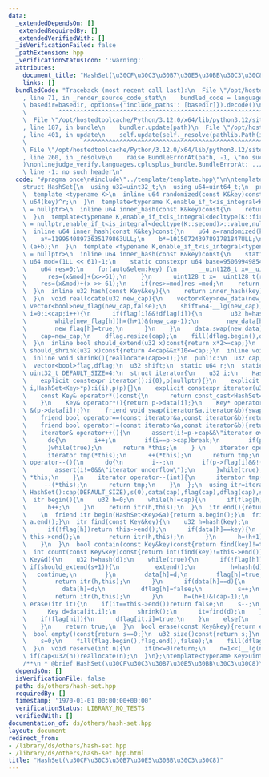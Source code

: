 ```yaml
---
data:
  _extendedDependsOn: []
  _extendedRequiredBy: []
  _extendedVerifiedWith: []
  _isVerificationFailed: false
  _pathExtension: hpp
  _verificationStatusIcon: ':warning:'
  attributes:
    document_title: "HashSet(\u30CF\u30C3\u30B7\u30E5\u30BB\u30C3\u30C8)"
    links: []
  bundledCode: "Traceback (most recent call last):\n  File \"/opt/hostedtoolcache/Python/3.12.0/x64/lib/python3.12/site-packages/onlinejudge_verify/documentation/build.py\"\
    , line 71, in _render_source_code_stat\n    bundled_code = language.bundle(stat.path,\
    \ basedir=basedir, options={'include_paths': [basedir]}).decode()\n          \
    \         ^^^^^^^^^^^^^^^^^^^^^^^^^^^^^^^^^^^^^^^^^^^^^^^^^^^^^^^^^^^^^^^^^^^^^^^^^^^^^^^^^\n\
    \  File \"/opt/hostedtoolcache/Python/3.12.0/x64/lib/python3.12/site-packages/onlinejudge_verify/languages/cplusplus.py\"\
    , line 187, in bundle\n    bundler.update(path)\n  File \"/opt/hostedtoolcache/Python/3.12.0/x64/lib/python3.12/site-packages/onlinejudge_verify/languages/cplusplus_bundle.py\"\
    , line 401, in update\n    self.update(self._resolve(pathlib.Path(included), included_from=path))\n\
    \                ^^^^^^^^^^^^^^^^^^^^^^^^^^^^^^^^^^^^^^^^^^^^^^^^^^^^^^^^^\n \
    \ File \"/opt/hostedtoolcache/Python/3.12.0/x64/lib/python3.12/site-packages/onlinejudge_verify/languages/cplusplus_bundle.py\"\
    , line 260, in _resolve\n    raise BundleErrorAt(path, -1, \"no such header\"\
    )\nonlinejudge_verify.languages.cplusplus_bundle.BundleErrorAt: ../template/template.hpp:\
    \ line -1: no such header\n"
  code: "#pragma once\n#include\"../template/template.hpp\"\n\ntemplate<typename Key>\n\
    struct HashSet{\n  using u32=uint32_t;\n  using u64=uint64_t;\n  protected:\n\
    \  template <typename K>\n  inline u64 randomized(const K&key)const{\n    return\
    \ u64(key)^r;\n  }\n  template<typename K,enable_if_t<is_integral<K>::value,nullptr_t>\
    \ = nullptr>\n  inline u64 inner_hash(const K&key)const{\n    return (randomized(key)*11995408973635179863ULL);\n\
    \  }\n  template<typename K,enable_if_t<is_integral<decltype(K::first)>::value,nullptr_t>\
    \ = nullptr,enable_if_t<is_integral<decltype(K::second)>::value,nullptr_t> = nullptr>\n\
    \  inline u64 inner_hash(const K&key)const{\n    u64 a=randomized(key.first),b=randomized(key.second);\n\
    \    a*=11995408973635179863ULL;\n    b*=10150724397891781847ULL;\n    return\
    \ (a+b);\n  }\n  template <typename K,enable_if_t<is_integral<typename K::value_type>::value,nullptr_t>\
    \ = nullptr>\n  inline u64 inner_hash(const K&key)const{\n    static constexpr\
    \ u64 mod=(1LL << 61)-1;\n    static constexpr u64 base=950699498548472943ULL;\n\
    \    u64 res=0;\n    for(auto&elem:key) {\n      __uint128_t x=__uint128_t(res)*base+(randomized(elem)&mod);\n\
    \      res=(x&mod)+(x>>61);\n    }\n    __uint128_t x=__uint128_t(res)*base;\n\
    \    res=(x&mod)+(x >> 61);\n    if(res>=mod)res-=mod;\n    return (res<<3);\n\
    \  }\n  inline u32 hash(const Key&key){\n    return inner_hash(key)>>shift;\n\
    \  }\n  void reallocate(u32 new_cap){\n    vector<Key>new_data(new_cap);\n   \
    \ vector<bool>new_flag(new_cap,false);\n    shift=64-__lg(new_cap);\n    for(u32\
    \ i=0;i<cap;i++){\n      if(flag[i]&&!dflag[i]){\n        u32 h=hash(data[i]);\n\
    \        while(new_flag[h])h=(h+1)&(new_cap-1);\n        new_data[h]=move(data[i]);\n\
    \        new_flag[h]=true;\n      }\n    }\n    data.swap(new_data);\n    flag.swap(new_flag);\n\
    \    cap=new_cap;\n    dflag.resize(cap);\n    fill(dflag.begin(),dflag.end(),false);\n\
    \  }\n  inline bool should_extend(u32 x)const{return x*2>=cap;}\n  inline bool\
    \ should_shrink(u32 x)const{return 4<cap&&x*10<=cap;}\n  inline void extend(){reallocate(cap<<1);}\n\
    \  inline void shrink(){reallocate(cap>>1);}\n  public:\n  u32 cap,s;\n  vector<Key>data;\n\
    \  vector<bool>flag,dflag;\n  u32 shift;\n  static u64 r;\n  static constexpr\
    \ uint32_t DEFAULT_SIZE=4;\n  struct iterator{\n    u32 i;\n    HashSetKey>*p;\n\
    \    explicit constexpr iterator():i(0),p(nullptr){}\n    explicit constexpr iterator(u32\
    \ i,HashSet<Key>*p):i(i),p(p){}\n    explicit constexpr iterator(u32 i,const HashSet<Key>*p):i(i),p(const_cast<HashSet<Key>*>(p)){}\n\
    \    const Key& operator*()const{\n      return const_cast<HashSet<Key>*>(p)->data[i];\n\
    \    }\n    Key& operator*(){return p->data[i];}\n    Key* operator->(){return\
    \ &(p->data[i]);}\n    friend void swap(iterator&a,iterator&b){swap(a.i,b.i);swap(a.p,b.p);}\n\
    \    friend bool operator==(const iterator&a,const iterator&b){return a.i==b.i;}\n\
    \    friend bool operator!=(const iterator&a,const iterator&b){return a.i!=b.i;}\n\
    \    iterator& operator++(){\n      assert(i!=p->cap&&\"iterator overflow\");\n\
    \      do{\n        i++;\n        if(i==p->cap)break;\n        if(p->flag[i]&&!(p->dflag[i]))break;\n\
    \      }while(true);\n      return *this;\n    } \n    iterator operator++(int){\n\
    \      iterator tmp(*this);\n      ++(*this);\n      return tmp;\n    }\n    iterator&\
    \ operator--(){\n      do{\n        i--;\n        if(p->flag[i]&&!(p->dflag[i]))break;\n\
    \        assert(i!=0&&\"iterator underflow\");\n      }while(true);\n      return\
    \ *this;\n    }\n    iterator operator--(int){\n      iterator tmp(*this);\n \
    \     --(*this);\n      return tmp;\n    }\n  };\n  using itr=iterator;\n  explicit\
    \ HashSet():cap(DEFAULT_SIZE),s(0),data(cap),flag(cap),dflag(cap),shift(62){}\n\
    \  itr begin(){\n    u32 h=0;\n    while(h!=cap){\n      if(flag[h]&&!dflag[h])break;\n\
    \      h++;\n    }\n    return itr(h,this);\n  }\n  itr end(){return itr(cap,this);}\
    \    \n  friend itr begin(HashSet<Key>&a){return a.begin();}\n  friend itr end(HashSet<Key>&a){return\
    \ a.end();}\n  itr find(const Key&key){\n    u32 h=hash(key);\n    while(true){\n\
    \      if(!flag[h])return this->end();\n      if(data[h]==key){\n        if(dflag[h])return\
    \ this->end();\n        return itr(h,this);\n      }\n      h=(h+1)&(cap-1);\n\
    \    }\n  }\n  bool contain(const Key&key)const{return find(key)!=this->end();}\n\
    \  int count(const Key&key)const{return int(find(key)!=this->end());}\n  itr insert(const\
    \ Key&d){\n    u32 h=hash(d);\n    while(true){\n      if(!flag[h]){\n       \
    \ if(should_extend(s+1)){\n          extend();\n          h=hash(d);\n       \
    \   continue;\n        }\n        data[h]=d;\n        flag[h]=true;\n        s++;\n\
    \        return itr(h,this);\n      }\n      if(data[h]==d){\n        if(dflag[h]){\n\
    \          data[h]=d;\n          dflag[h]=false;\n          s++;\n        }\n\
    \        return itr(h,this);\n      }\n      h=(h+1)&(cap-1);\n    }\n  }\n  bool\
    \ erase(itr it){\n    if(it==this->end())return false;\n    s--;\n    if(should_shrink(s)){\n\
    \      Key d=data[it.i];\n      shrink();\n      it=find(d);\n    }\n    int ni=(it.i+1)&(cap-1);\n\
    \    if(flag[ni]){\n      dflag[it.i]=true;\n    }\n    else{\n      flag[it.i]=false;\n\
    \    }\n    return true;\n  }\n  bool erase(const Key&key){return erase(find(key));}\n\
    \  bool empty()const{return s==0;}\n  u32 size()const{return s;}\n  void clear(){\n\
    \    s=0;\n    fill(flag.begin(),flag.end(),false);\n    fill(dflag.begin(),dflag.end(),false);\n\
    \  }\n  void reserve(int n){\n    if(n<=0)return;\n    n=1<<(__lg(n)+2);\n   \
    \ if(cap<u32(n))reallocate(n);\n  }\n};\ntemplate<typename Key>uint64_t HashSet<Key>::r=chrono::duration_cast<chrono::nanoseconds>(chrono::system_clock::now().time_since_epoch()).count();\n\
    /**\n * @brief HashSet(\u30CF\u30C3\u30B7\u30E5\u30BB\u30C3\u30C8)\n*/"
  dependsOn: []
  isVerificationFile: false
  path: ds/others/hash-set.hpp
  requiredBy: []
  timestamp: '1970-01-01 00:00:00+00:00'
  verificationStatus: LIBRARY_NO_TESTS
  verifiedWith: []
documentation_of: ds/others/hash-set.hpp
layout: document
redirect_from:
- /library/ds/others/hash-set.hpp
- /library/ds/others/hash-set.hpp.html
title: "HashSet(\u30CF\u30C3\u30B7\u30E5\u30BB\u30C3\u30C8)"
---
```

